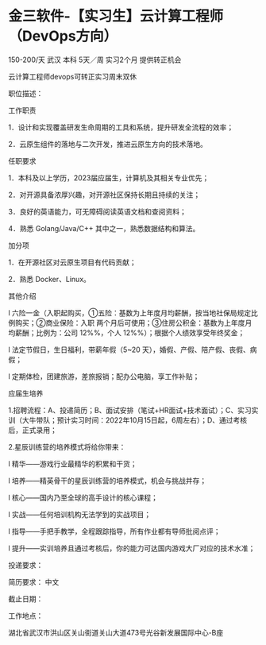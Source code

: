 # 金三软件-【实习生】云计算工程师（DevOps方向）

150-200/天 武汉 本科 5天／周 实习2个月 提供转正机会

云计算工程师devops可转正实习周末双休

职位描述：

工作职责

1．设计和实现覆盖研发生命周期的工具和系统，提升研发全流程的效率；

2．云原生组件的落地与二次开发，推进云原生方向的技术落地。

任职要求

1．本科及以上学历，2023届应届生，计算机及其相关专业优先；

2．对开源具备浓厚兴趣，对开源社区保持长期且持续的关注；

3．良好的英语能力，可无障碍阅读英语文档和查阅资料；

4．熟悉 Golang/Java/C++ 其中之一，熟悉数据结构和算法。

加分项

1．在开源社区对云原生项目有代码贡献；

2．熟悉 Docker、Linux。

其他介绍

l 六险一金（入职起购买，①五险：基数为上年度月均薪酬，按当地社保局规定比例购买；②商业保险：入职 两个月后可使用；③住房公积金：基数为上年度月均薪酬；比例为：公司 12%%，个人 12%%）；根据个人绩效享受年终奖金；

l 法定节假日，生日福利，带薪年假（5~20 天），婚假、产假、陪产假、丧假、病假；

l 定期体检，团建旅游，差旅报销；配办公电脑，享工作补贴；

应届生培养

1.招聘流程：A、投递简历；B、面试安排（笔试+HR面试+技术面试）；C、实习实训（大牛带队；预计实习时间：2022年10月15日起，6周左右）；D、通过考核后，正式录用；

2.星辰训练营的培养模式将给你带来：

l 精华——游戏行业最精华的积累和干货；

l 培养——精英骨干的星辰训练营的培养模式，机会与挑战并存；

l 核心——国内乃至全球的高手设计的核心课程；

l 实战——任何培训机构无法学到的实战项目；

l 指导——手把手教学，全程跟踪指导，所有作业都有导师批阅点评；

l 提升——实训培养且通过考核后，你的能力可达国内游戏大厂对应的技术水准；

投递要求：

简历要求： 中文

截止日期：

工作地点：

湖北省武汉市洪山区关山街道关山大道473号光谷新发展国际中心-B座